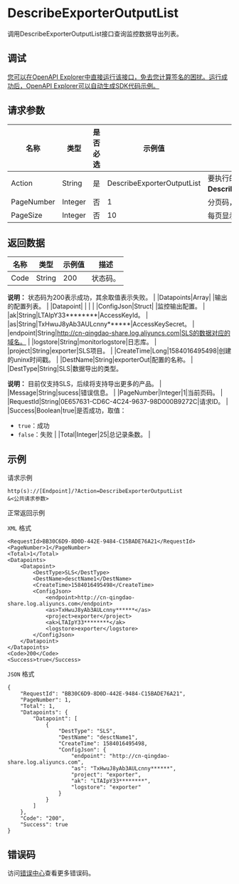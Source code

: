 # DescribeExporterOutputList

调用DescribeExporterOutputList接口查询监控数据导出列表。

## 调试

[您可以在OpenAPI Explorer中直接运行该接口，免去您计算签名的困扰。运行成功后，OpenAPI Explorer可以自动生成SDK代码示例。](https://api.aliyun.com/#product=Cms&api=DescribeExporterOutputList&type=RPC&version=2019-01-01)

## 请求参数

|名称|类型|是否必选|示例值|描述|
|--|--|----|---|--|
|Action|String|是|DescribeExporterOutputList|要执行的操作，取值：**DescribeExporterOutputList**。 |
|PageNumber|Integer|否|1|分页码，默认为1。 |
|PageSize|Integer|否|10|每页显示记录条数，默认为10。 |

## 返回数据

|名称|类型|示例值|描述|
|--|--|---|--|
|Code|String|200|状态码。

 **说明：** 状态码为200表示成功，其余取值表示失败。 |
|Datapoints|Array| |输出的配置列表。 |
|Datapoint| | | |
|ConfigJson|Struct| |监控输出配置。 |
|ak|String|LTAIpY33\*\*\*\*\*\*\*\*|AccessKeyId。 |
|as|String|TxHwuJ8yAb3AULcnny\*\*\*\*\*\*|AccessKeySecret。 |
|endpoint|String|http://cn-qingdao-share.log.aliyuncs.com|SLS的数据对应的域名。 |
|logstore|String|monitorlogstore|日志库。 |
|project|String|exporter|SLS项目。 |
|CreateTime|Long|1584016495498|创建的uninx时间戳。 |
|DestName|String|exporterOut|配置的名称。 |
|DestType|String|SLS|数据导出的类型。

 **说明：** 目前仅支持SLS，后续将支持导出更多的产品。 |
|Message|String|sucess|错误信息。 |
|PageNumber|Integer|1|当前页码。 |
|RequestId|String|0E657631-CD6C-4C24-9637-98D000B9272C|请求ID。 |
|Success|Boolean|true|是否成功，取值：

 -   `true`：成功
-   `false`：失败 |
|Total|Integer|25|总记录条数。 |

## 示例

请求示例

```
http(s)://[Endpoint]/?Action=DescribeExporterOutputList
&<公共请求参数>
```

正常返回示例

`XML` 格式

```
<RequestId>BB30C6D9-8D0D-442E-9484-C15BADE76A21</RequestId>
<PageNumber>1</PageNumber>
<Total>1</Total>
<Datapoints>
    <Datapoint>
        <DestType>SLS</DestType>
        <DestName>desctName1</DestName>
        <CreateTime>1584016495498</CreateTime>
        <ConfigJson>
            <endpoint>http://cn-qingdao-share.log.aliyuncs.com</endpoint>
            <as>TxHwuJ8yAb3AULcnny******</as>
            <project>exporter</project>
            <ak>LTAIpY33********</ak>
            <logstore>exporter</logstore>
        </ConfigJson>
    </Datapoint>
</Datapoints>
<Code>200</Code>
<Success>true</Success>
```

`JSON` 格式

```
{
	"RequestId": "BB30C6D9-8D0D-442E-9484-C15BADE76A21",
	"PageNumber": 1,
	"Total": 1,
	"Datapoints": {
		"Datapoint": [
			{
				"DestType": "SLS",
				"DestName": "desctName1",
				"CreateTime": 1584016495498,
				"ConfigJson": {
					"endpoint": "http://cn-qingdao-share.log.aliyuncs.com",
					"as": "TxHwuJ8yAb3AULcnny******",
					"project": "exporter",
					"ak": "LTAIpY33********",
					"logstore": "exporter"
				}
			}
		]
	},
	"Code": "200",
	"Success": true
}
```

## 错误码

访问[错误中心](https://error-center.alibabacloud.com/status/product/Cms)查看更多错误码。

